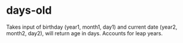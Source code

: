 # days-old
Takes input of birthday (year1, month1, day1) and current date (year2, month2, day2), will return age in days.  Accounts for leap years.
